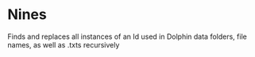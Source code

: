 # Nines
Finds and replaces all instances of an Id used in Dolphin data folders, file names, as well as .txts recursively
